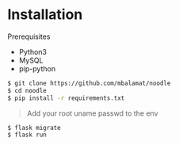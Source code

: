 # Installation

Prerequisites

- Python3
- MySQL
- pip-python

```sh
$ git clone https://github.com/mbalamat/noodle
$ cd noodle
$ pip install -r requirements.txt
```

> Add your root uname passwd to the env
```sh
$ flask migrate
$ flask run
```
